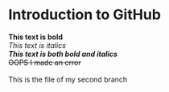 # Introduction to GitHub
**This text is bold**\
*This text is italics*\
***This text is both bold and italics***\
~~OOPS I made an error~~\
\
This is the file of my second branch
